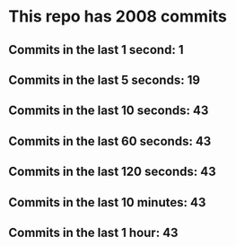 # This repo has 2008 commits

## Commits in the last 1 second: 1
## Commits in the last 5 seconds: 19
## Commits in the last 10 seconds: 43
## Commits in the last 60 seconds: 43
## Commits in the last 120 seconds: 43
## Commits in the last 10 minutes: 43
## Commits in the last 1 hour: 43
